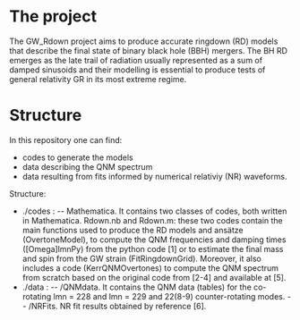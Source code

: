 # The project
 
The GW_Rdown project aims to produce accurate ringdown (RD) models that describe the final state of binary black hole (BBH) mergers. 
The BH RD emerges as the late trail of radiation usually represented as a sum of damped sinusoids and their modelling is essential to produce tests of general relativity GR in its most extreme regime.  

# Structure

In this repository one can find: 
* codes to generate the models 
* data describing the QNM spectrum 
* data resulting from fits informed by numerical relativiy (NR) waveforms. 

Structure:
* ./codes :  -- Mathematica. It contains two classes of codes, both written in Mathematica. Rdown.nb and Rdown.m: these two codes contain the main functions                                      used to produce the RD models and ansätze (OvertoneModel), to compute the QNM frequencies and damping times (\[Omega]lmnPy) from                                    the python code [1] or to estimate the final mass and spin from the GW strain (FitRingdownGrid). 
                                   Moreover, it also includes a code (KerrQNMOvertones) to compute the QNM spectrum from scratch based on the original code from 
                                   [2-4] and available at [5]. 
* ./data :    -- /QNMdata. It contains the QNM data (tables) for the co-rotating lmn = 228 and lmn = 229 and 22(8-9) counter-rotating modes.
                   -- /NRFits. NR fit results obtained by reference [6].                                  
       
                                   

             
